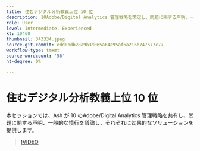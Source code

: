 ```yaml
---
title: 住むデジタル分析教義上位 10 位
description: 10Adobe/Digital Analytics 管理戦略を策定し、問題に関する声明、一般的な慣行を議論し、それぞれに効果的なソリューションを提供します。
role: User
level: Intermediate, Experienced
kt: 10468
thumbnail: 343334.jpeg
source-git-commit: edd0bdb28a9b3d065a64a95af6a216b747577c77
workflow-type: tm+mt
source-wordcount: '56'
ht-degree: 0%

---
```


# 住むデジタル分析教義上位 10 位

本セッションでは、Ash が 10 のAdobe/Digital Analytics 管理戦略を共有し、問題に関する声明、一般的な慣行を議論し、それぞれに効果的なソリューションを提供します。

>[!VIDEO](https://video.tv.adobe.com/v/343334/?quality=12&learn=on)
